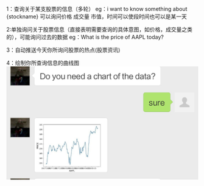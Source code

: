 1：查询关于某支股票的信息（多轮）
eg：i want to know something about {stockname}
可以询问价格 成交量 市值，时间可以使段时间也可以是某一天



2:单独询问关于股票信息（直接表明需要查询的具体意图，如价格，成交量之类的），可能询问过去的数据
eg：What is the price of AAPL today?


3：自动推送今天你所询问股票的热点(股票资讯)



4：绘制你所查询信息的曲线图
![wow](https://github.com/zhoushijie97/stock_chat_bot/blob/master/示意图/IMG_1104(20180925-230716).jpg)
